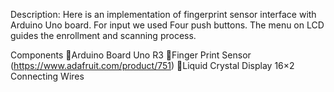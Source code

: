 Description:
Here is an implementation of fingerprint sensor interface with Arduino Uno board. For input we used Four push buttons. The menu on LCD guides the enrollment and scanning process. 

Components
Arduino Board Uno R3
Finger Print Sensor (https://www.adafruit.com/product/751)
Liquid Crystal Display 16×2
Connecting Wires
